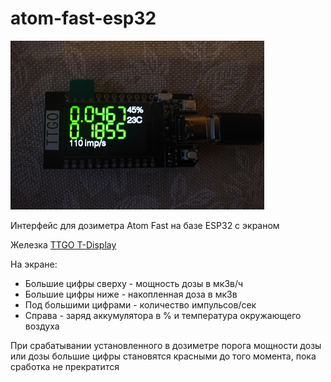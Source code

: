 # atom-fast-esp32

![images/atom-ttgo.jpg](images/atom-ttgo.jpg)

Интерфейс для дозиметра Atom Fast на базе ESP32 с экраном

Железка [TTGO T-Display](https://github.com/Xinyuan-LilyGO/TTGO-T-Display)

На экране:

* Большие цифры сверху - мощность дозы в мкЗв/ч
* Большие цифры ниже - накопленная доза в мкЗв
* Под большими цифрами - количество импульсов/сек
* Справа - заряд аккумулятора в % и температура окружающего воздуха

При срабатывании установленного в дозиметре порога мощности дозы или дозы большие цифры становятся красными до того момента, пока сработка не прекратится
